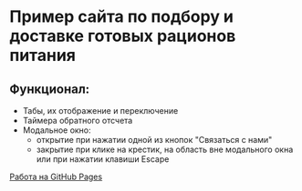 # Пример сайта по подбору и доставке готовых рационов питания

## Функционал:

* Табы, их отображение и переключение
* Таймера обратного отсчета
* Модальное окно:
  - открытие при нажатии одной из кнопок "Связаться с нами"
  - закрытие при клике на крестик, на область вне модального окна или при нажатии клавиши Escape

[Работа на GitHub Pages](https://crow416.github.io/udemy-project-3/)
